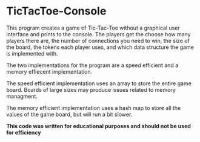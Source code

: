# TicTacToe-Console

This program creates a game of Tic-Tac-Toe without a graphical user interface and prints to the console. The players get the choose how many players there are, the number of connections you need to win, the size of the board, the tokens each player uses, and which data structure the game is implemented with.

The two implementations for the program are a speed efficient and a memory effiecent implementation.

The speed efficient implementation uses an array to store the entire game board. Boards of large sizes may produce issues related to memory managment.

The memory efficient implementation uses a hash map to store all the values of the game board, but will run a bit slower.

**This code was written for educational purposes and should not be used for efficiency**

